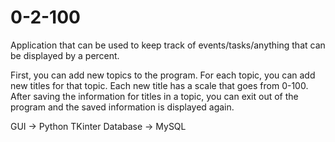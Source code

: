 # 0-2-100

Application that can be used to keep track of events/tasks/anything that can be displayed by a percent.

First, you can add new topics to the program. For each topic, you can add new titles for that topic. Each new title has a scale that goes from 0-100.
After saving the information for titles in a topic, you can exit out of the program and the saved information is displayed again.

GUI -> Python TKinter
Database -> MySQL
